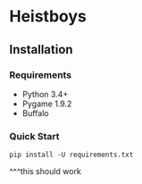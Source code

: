 # Heistboys

## Installation

### Requirements

* Python 3.4+
* Pygame 1.9.2
* Buffalo

### Quick Start

```
pip install -U requirements.txt
```

^^^this should work
